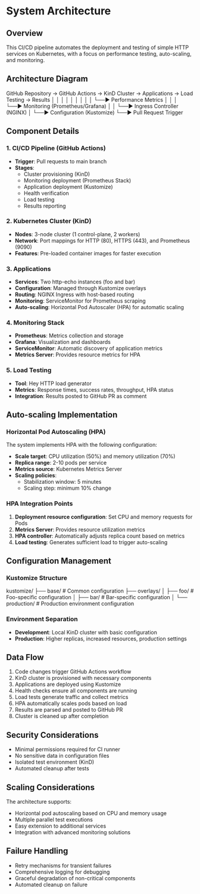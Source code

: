 # System Architecture

## Overview

This CI/CD pipeline automates the deployment and testing of simple HTTP services on Kubernetes, with a focus on performance testing, auto-scaling, and monitoring.

## Architecture Diagram
GitHub Repository → GitHub Actions → KinD Cluster → Applications → Load Testing → Results
│ │ │ │ │
│ │ │ │ └──▶ Performance Metrics
│ │ │ └──▶ Monitoring (Prometheus/Grafana)
│ │ └──▶ Ingress Controller (NGINX)
│ └──▶ Configuration (Kustomize)
└──▶ Pull Request Trigger

## Component Details

### 1. CI/CD Pipeline (GitHub Actions)
- **Trigger**: Pull requests to main branch
- **Stages**: 
  - Cluster provisioning (KinD)
  - Monitoring deployment (Prometheus Stack)
  - Application deployment (Kustomize)
  - Health verification
  - Load testing
  - Results reporting

### 2. Kubernetes Cluster (KinD)
- **Nodes**: 3-node cluster (1 control-plane, 2 workers)
- **Network**: Port mappings for HTTP (80), HTTPS (443), and Prometheus (9090)
- **Features**: Pre-loaded container images for faster execution

### 3. Applications
- **Services**: Two http-echo instances (foo and bar)
- **Configuration**: Managed through Kustomize overlays
- **Routing**: NGINX Ingress with host-based routing
- **Monitoring**: ServiceMonitor for Prometheus scraping
- **Auto-scaling**: Horizontal Pod Autoscaler (HPA) for automatic scaling

### 4. Monitoring Stack
- **Prometheus**: Metrics collection and storage
- **Grafana**: Visualization and dashboards
- **ServiceMonitor**: Automatic discovery of application metrics
- **Metrics Server**: Provides resource metrics for HPA

### 5. Load Testing
- **Tool**: Hey HTTP load generator
- **Metrics**: Response times, success rates, throughput, HPA status
- **Integration**: Results posted to GitHub PR as comment

## Auto-scaling Implementation

### Horizontal Pod Autoscaling (HPA)
The system implements HPA with the following configuration:

- **Scale target**: CPU utilization (50%) and memory utilization (70%)
- **Replica range**: 2-10 pods per service
- **Metrics source**: Kubernetes Metrics Server
- **Scaling policies**: 
  - Stabilization window: 5 minutes
  - Scaling step: minimum 10% change

### HPA Integration Points
1. **Deployment resource configuration**: Set CPU and memory requests for Pods
2. **Metrics Server**: Provides resource utilization metrics
3. **HPA controller**: Automatically adjusts replica count based on metrics
4. **Load testing**: Generates sufficient load to trigger auto-scaling

## Configuration Management

### Kustomize Structure
kustomize/
├── base/ # Common configuration
├── overlays/
│ ├── foo/ # Foo-specific configuration
│ ├── bar/ # Bar-specific configuration
│ └── production/ # Production environment configuration

### Environment Separation
- **Development**: Local KinD cluster with basic configuration
- **Production**: Higher replicas, increased resources, production settings

## Data Flow

1. Code changes trigger GitHub Actions workflow
2. KinD cluster is provisioned with necessary components
3. Applications are deployed using Kustomize
4. Health checks ensure all components are running
5. Load tests generate traffic and collect metrics
6. HPA automatically scales pods based on load
7. Results are parsed and posted to GitHub PR
8. Cluster is cleaned up after completion

## Security Considerations

- Minimal permissions required for CI runner
- No sensitive data in configuration files
- Isolated test environment (KinD)
- Automated cleanup after tests

## Scaling Considerations

The architecture supports:
- Horizontal pod autoscaling based on CPU and memory usage
- Multiple parallel test executions
- Easy extension to additional services
- Integration with advanced monitoring solutions

## Failure Handling

- Retry mechanisms for transient failures
- Comprehensive logging for debugging
- Graceful degradation of non-critical components
- Automated cleanup on failure